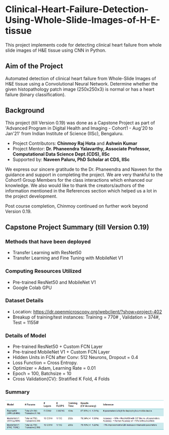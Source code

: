 # Clinical-Heart-Failure-Detection-Using-Whole-Slide-Images-of-H-E-tissue
This project implements code for detecting clinical heart failure from whole slide images of H&E tissue using CNN in Python.

## Aim of the Project<br>
Automated detection of clinical heart failure from Whole-Slide Images of H&E tissue using a Convolutional Neural Network. Determine whether the given histopathology patch image (250x250x3) is normal or has a heart failure (binary classification).

## Background<br>
This project (till Version 0.19) was done as a Capstone Project as part of 'Advanced Program in Digital Health and Imaging - Cohort1 - Aug'20 to Jan'21' from Indian Institute of Science (IISc), Bengaluru.
- Project Contributors: **Chinmoy Raj Hota** and **Ashwin Kumar**
- Project Mentor: **Dr. Phaneendra Yalavarthy, Associate Professor, Computational Data Science Dept.(CDS), IISc**
- Supported by: **Naveen Paluru, PhD Scholar at CDS, IISc**

We express our sincere gratitude to the Dr. Phaneendra and Naveen for the guidance and support in completing the project. We are very thankful to the Cohort1 Group Members for the class interactions which enhanced our knowledge. We also would like to thank the creators/authors of the information mentioned in the References section which helped us a lot in the project development.<br>

Post course completion, Chinmoy continued on further work beyond Version 0.19.

## Capstone Project Summary (till Version 0.19)<br>

### Methods that have been deployed<br>
- Transfer Learning with ResNet50
- Transfer Learning and Fine Tuning with MobileNet V1

### Computing Resources Utilized<br>
- Pre-trained ResNet50 and MobileNet V1
- Google Colab GPU

### Dataset Details<br>
- Location: https://idr.openmicroscopy.org/webclient/?show=project-402
- Breakup of training/test instances: Training = 770# , Validation = 374#, Test = 1155#

### Details of Model<br>
- Pre-trained ResNet50 + Custom FCN Layer
- Pre-trained MobileNet V1 + Custom FCN Layer
- Hidden Units in FCN after Conv: 512 Neurons, Dropout = 0.4
- Loss Function = Cross Entropy.  
- Optimizer = Adam, Learning Rate = 0.01
- Epoch = 100, Batchsize = 10
- Cross Validation(CV): Stratified K Fold, 4 Folds

### Summary<br>
<img src="images/project_summary.PNG">

